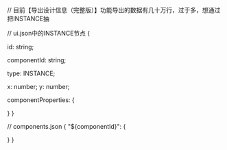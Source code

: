 // 目前【导出设计信息（完整版）】功能导出的数据有几十万行，过于多，想通过把INSTANCE抽

// ui.json中的INSTANCE节点
{
  <!-- 节点id -->
  id: string;
  <!-- 节点名称 -->
  componentId: string;
  <!-- 节点类型 -->
  type: INSTANCE;
  <!-- 位置布局信息 -->
  x: number;
  y: number;
  <!-- 变体属性 -->
  componentProperties: {
    
  }
}

// components.json
{
  "${componentId}": {
    
  }
}